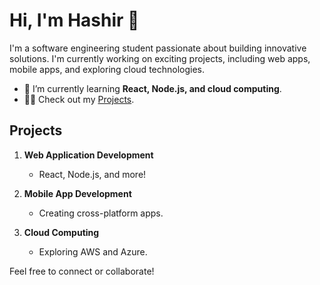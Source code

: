 # Hi, I'm Hashir 👋

I'm a software engineering student passionate about building innovative solutions. I'm currently working on exciting projects, including web apps, mobile apps, and exploring cloud technologies.

- 🌱 I’m currently learning **React, Node.js, and cloud computing**.
- 👨‍💻 Check out my [Projects](https://github.com/Hashir-gikian?tab=repositories).

## Projects
1. **Web Application Development**
   - React, Node.js, and more!
   
2. **Mobile App Development**
   - Creating cross-platform apps.

3. **Cloud Computing**
   - Exploring AWS and Azure.

Feel free to connect or collaborate!
